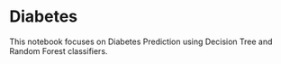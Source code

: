 # Diabetes
This notebook focuses on Diabetes Prediction using Decision Tree and Random Forest classifiers.
